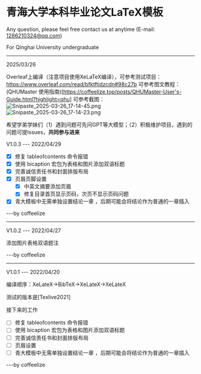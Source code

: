 ﻿# 青海大学本科毕业论文LaTeX模板
Any question, please feel free contact us at anytime (E-mail: 1286210324@qq.com)

For Qinghai University undergraduate

---

2025/03/26

Overleaf上编译（注意项目使用XeLaTeX编译），可参考测试项目：https://www.overleaf.com/read/bfktftjdzcdn#98c27b
可参考图文教程：(QHUMaster 使用指南)[https://coffeelize.top/posts/QHUMaster-User's-Guide.html?highlight=qhu]
可参考截图：
![Snipaste_2025-03-26_17-14-45.png](https://s2.loli.net/2025/03/26/icb9XR16EKp7zNr.png)
![Snipaste_2025-03-26_17-14-23.png](https://s2.loli.net/2025/03/26/pJmFKbr6RWokAen.png)

希望学弟学妹们（1）遇到问题可先问GPT等大模型；（2）积极维护项目，遇到的问题可提Issues，**共同参与进来**


V1.0.3 --- 2022/04/29

- [x] 修复 tableofcontents 命令报错
- [x] 使用 bicaption 宏包为表格和图片添加双语标题
- [x] 完善诚信责任书和封面排版布局
- [x] 页眉页脚设置
  - [x] 中英文摘要添加页眉
  - [x] 修复目录首页显示页码，次页不显示页码问题
- [x] 青大模板中无需单独设置结论一章 ，后期可能会将结论作为普通的一章插入

---by coffeelize

---

V1.0.2 --- 2022/04/27

添加图片表格双语题注

---by coffeelize

---

V1.0.1 --- 2022/04/20

编译顺序：XeLateX->BibTeX->XeLateX->XeLateX

测试的版本是[Texlive2021]

接下来的工作

- [ ] 修复 tableofcontents 命令报错
- [ ] 使用 bicaption 宏包为表格和图片添加双语标题
- [ ] 完善诚信责任书和封面排版布局
- [ ] 页眉设置
- [ ] 青大模板中无需单独设置结论一章 ，后期可能会将结论作为普通的一章插入

---by coffeelize

